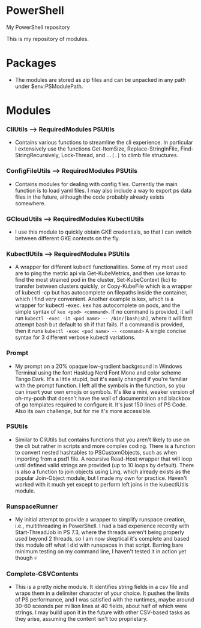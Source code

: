 # PowerShell
My PowerShell repository

This is my repository of modules.

# Packages

* The modules are stored as zip files and can be unpacked in any path under $env:PSModulePath.

# Modules

### CliUtils --> RequiredModules PSUtils

* Contains various functions to streamline the cli experience. In particular I extensively use the functions Get-ItemSize, Replace-StringInFile, Find-StringRecursively, Lock-Thread, and `..[.]` to climb file structures.

### ConfigFileUtils --> RequiredModules PSUtils

* Contains modules for dealing with config files. Currently the main function is to load yaml files. I may also include a way to export ps data files in the future, although the code probably already exists somewhere.

### GCloudUtils --> RequiredModules KubectlUtils

* I use this module to quickly obtain GKE credentials, so that I can switch between different GKE contexts on the fly.

### KubectlUtils --> RequiredModules PSUtils

* A wrapper for different kubectl functionalities. Some of my most used are to ping the metric api via Get-KubeMetrics, and then use kmax to find the most strained pod in the cluster, Set-KubeContext (kc) to transfer between clusters quickly, or Copy-KubeFile which is a wrapper of kubectl -cp but has autocomplete on filepaths inside the container, which I find very convenient. Another example is kex, which is a wrapper for kubectl -exec. kex has autocomplete on pods, and the simple syntax of `kex <pod> <command>`. If no command is provided, it will run `kubectl -exec -it <pod name> -- /bin/[bash|sh]`, where it will first attempt bash but default to sh if that fails. If a command is provided, then it runs `kubectl -exec <pod name> -- <command>` A single concise syntax for 3 different verbose kubectl variations.

### Prompt
* My prompt on a 20% opaque low-gradient background in Windows Terminal using the font Hasklug Nerd Font Mono and color scheme Tango Dark. It's a little stupid, but it's easily changed if you're familiar with the prompt function. I left all the symbols in the function, so you can insert your own emojis or symbols. It's like a mini, weaker version of oh-my-posh that doesn't have the wall of documentation and blackbox of go templates required to configure it. It's just 150 lines of PS Code. Also its own challenge, but for me it's more accessible.

### PSUtils
* Similar to CliUtils but contains functions that you aren't likely to use on the cli but rather in scripts and more complex coding. There is a function to convert nested hashtables to PSCustomObjects, such as when importing from a psd1 file. A recursive Read-Host wrapper that will loop until defined valid strings are provided (up to 10 loops by default). There is also a function to join objects using Linq, which already exists as the popular Join-Object module, but I made my own for practice. Haven't worked with it much yet except to perform left joins in the kubectlUtils module.

### RunspaceRunner

* My initial attempt to provide a wrapper to simplify runspace creation, i.e., multithreading in PowerShell. I had a bad experience recently with Start-ThreadJob in PS 7.3, where the threads weren't being properly used beyond 2 threads, so I am now skeptical it's complete and based this module off what I did with runspaces in that script. Barring bare minimum testing on my command line, I haven't tested it in action yet though 💀

### Complete-CSVContents

* This is a pretty niche module. It identifies string fields in a csv file and wraps them in a delimiter character of your choice. It pushes the limits of PS performance, and I was satisfied with the runtimes, maybe around 30-60 sceonds per million lines at 40 fields, about half of which were strings. I may build upon it in the future with other CSV-based tasks as they arise, assuming the content isn't too proprietary.
